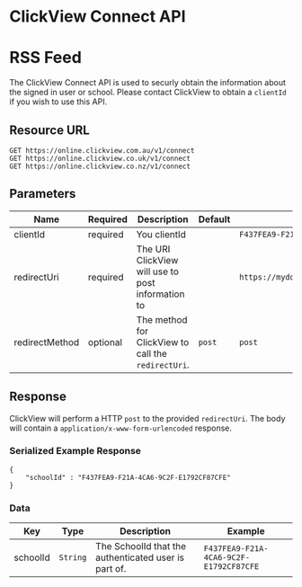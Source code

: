 # ClickView Connect API

# RSS Feed

The ClickView Connect API is used to securly obtain the information about the signed in user or school. Please contact ClickView to obtain a `clientId` if you wish to use this API.

## Resource URL

```http
GET https://online.clickview.com.au/v1/connect
GET https://online.clickview.co.uk/v1/connect
GET https://online.clickview.co.nz/v1/connect
```

## Parameters

| Name | Required | Description | Default | Example |
| ---- | -------- | ----------- | ------- | ------- |
| clientId | required | You clientId || `F437FEA9-F21A-4CA6-9C2F-E1792CF87CFE` |
| redirectUri | required | The URI ClickView will use to post information to || `https://mydomain.com/hooks/clickview` |
| redirectMethod | optional | The method for ClickView to call the `redirectUri`. | `post` | `post` |

## Response
ClickView will perform a HTTP `post` to the provided `redirectUri`. The body will contain a `application/x-www-form-urlencoded` response.



### Serialized Example Response
```
{
    "schoolId" : "F437FEA9-F21A-4CA6-9C2F-E1792CF87CFE"
}
```

### Data

| Key      | Type     | Description | Example |
| -------- | -------- | ----------- | ------- |
| schoolId | `String` | The SchoolId that the authenticated user is part of. | `F437FEA9-F21A-4CA6-9C2F-E1792CF87CFE`